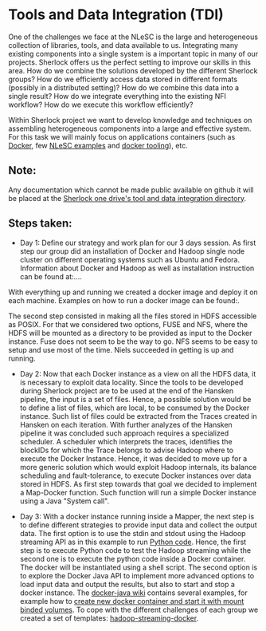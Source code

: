 Tools and Data Integration (TDI)
================

One of the challenges we face at the NLeSC is the large and heterogeneous collection of libraries, tools,
and data available to us. Integrating many existing components into a single system is a important topic
in many of our projects. Sherlock offers us the perfect setting to improve our skills in this area. How
do we combine the solutions developed by the different Sherlock groups? How do we efficiently access data
stored in different formats (possibly in a distributed setting)? How do we combine this data into a single
result? How do we integrate everything into the existing NFI workflow? How do we execute this workflow
efficiently?

Within Sherlock project we want to develop knowledge and techniques on assembling heterogeneous components
into a large and effective system. For this task we will mainly focus on applications containers (such as
[Docker](https://www.docker.com/whatisdocker), few [NLeSC examples](https://hub.docker.com/u/nlesc/) and
[docker tooling](https://github.com/NLeSC/Sherlock/blob/master/topics/data_tools_integration/option_2/docker-tooling.md)),
etc. 

Note:
-----
Any documentation which cannot be made public available on github it will be placed at the
[Sherlock one drive's tool and data integration directory](https://nlesc.sharepoint.com/sites/sherlock/Shared%20Documents/papers/tool%20and%20data%20integration).


Steps taken:
------------

* Day 1: Define our strategy and work plan for our 3 days session. As first step our group did an installation
of Docker and Hadoop single node cluster on different operating systems such as Ubuntu and Fedora. Information
about Docker and Hadoop as well as installation instruction can be found at:....

With everything up and running we created a docker image and deploy it on each machine. Examples on how to run
a docker image can be found:.

The second step consisted in making all the files stored in HDFS accessible as POSIX. For that we considered
two options, FUSE and NFS, where the HDFS will be mounted as a directory to be provided as input to the Docker instance.
Fuse does not seem to be the way to go. NFS seems to be easy to setup and use most of the time. Niels succeeded
in getting is up and running.

* Day 2: Now that each Docker instance as a view on all the HDFS data, it is necessary to exploit data locality.
Since the tools to be developed during Sherlock project are to be used at the end of the Hansken pipeline, the
input is a set of files. Hence, a possible solution would be to define a list of files, which are local, to be
consumed by the Docker instance. Such list of files could be extracted from the Traces created in Hansken on
each iteration. 
With further analyzes of the Hansken pipeline it was concluded such approach requires a specialized scheduler.
A scheduler which interprets the traces, identifies the blockIDs for which the Trace belongs to advise Hadoop where
to execute the Docker Instance.
Hence, it was decided to move up for a more generic solution which would exploit Hadoop internals, its balance
scheduling and fault-tolerance, to execute Docker instances over data stored in HDFS. As first step towards that
goal we decided to implement a Map-Docker function. Such function will run a simple Docker instance using a Java
"System call".

* Day 3: With a docker instance running inside a Mapper, the next step is to define different strategies to
provide input data and collect the output data. The first option is to use the stdin and stdout using the Hadoop
streaming API as in this example to run [Python code](http://www.michael-noll.com/tutorials/writing-an-hadoop-mapreduce-program-in-python/).
Hence, the first step is to execute Python code to test the Hadoop streaming while the second one is to execute
the python code inside a Docker container. The docker will be instantiated using a shell script.
The second option is to explore the Docker Java API to implement more advanced options to load input data and
output the results, but also to start and stop a docker instance. The [docker-java wiki](https://github.com/docker-java/docker-java/wiki)
contains several examples, for example how to
[create new docker container and start it with mount binded volumes](https://github.com/docker-java/docker-java/wiki#create-new-docker-container-and-start-it-with-mount-binded-volumes).
To cope with the different challenges of each group we created a set of templates: [hadoop-streaming-docker](https://github.com/nlesc-sherlock/hadoop-streaming-docker).

